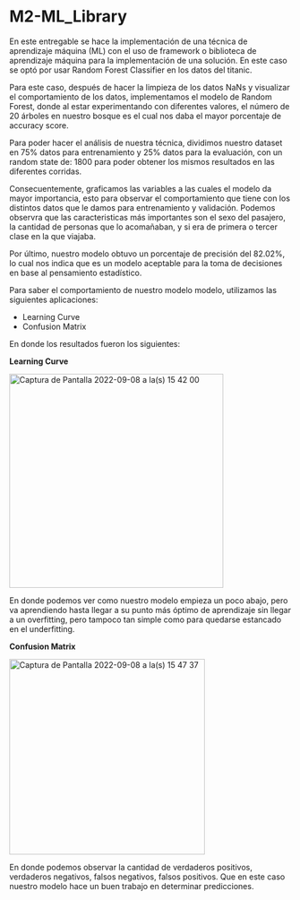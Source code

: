 # M2-ML_Library

En este entregable se hace la implementación de una técnica de aprendizaje máquina (ML) con el uso de framework o biblioteca de aprendizaje máquina para la implementación de una solución. En este caso se optó por usar Random Forest Classifier en los datos del titanic.

Para este caso, después de hacer la limpieza de los datos NaNs y visualizar el comportamiento de los datos, implementamos el modelo de Random Forest, donde al estar experimentando con diferentes valores, el número de 20 árboles en nuestro bosque es el cual nos daba el mayor porcentaje de accuracy score.

Para poder hacer el análisis de nuestra técnica, dividimos nuestro dataset en 75% datos para entrenamiento y 25% datos para la evaluación, con un random state de: 1800 para poder obtener los mismos resultados en las diferentes corridas.

Consecuentemente, graficamos las variables a las cuales el modelo da mayor importancia, esto para observar el comportamiento que tiene con los distintos datos que le damos para entrenamiento y validación. Podemos observra que las caracteristicas más importantes son el sexo del pasajero, la cantidad de personas que lo acomañaban, y si era de primera o tercer clase en la que viajaba. 

Por último, nuestro modelo obtuvo un porcentaje de precisión del 82.02%, lo cual nos indica que es un modelo aceptable para la toma de decisiones en base al pensamiento estadístico. 

Para saber el comportamiento de nuestro modelo modelo, utilizamos las siguientes aplicaciones:

* Learning Curve
* Confusion Matrix

En donde los resultados fueron los siguientes:

**Learning Curve**

<img width="382" alt="Captura de Pantalla 2022-09-08 a la(s) 15 42 00" src="https://user-images.githubusercontent.com/111082680/189222421-b621c0fd-a54e-4510-82a2-be0007b1ad89.png">

En donde podemos ver como nuestro modelo empieza un poco abajo, pero va aprendiendo hasta llegar a su punto más óptimo de aprendizaje sin llegar a un overfitting, pero tampoco tan simple como para quedarse estancado en el underfitting.

**Confusion Matrix**

<img width="349" alt="Captura de Pantalla 2022-09-08 a la(s) 15 47 37" src="https://user-images.githubusercontent.com/111082680/189222883-feaf4e75-1820-4832-8f1f-e34f10065250.png">

En donde podemos observar la cantidad de verdaderos positivos, verdaderos negativos, falsos negativos, falsos positivos. Que en este caso nuestro modelo hace un buen trabajo en determinar predicciones.
